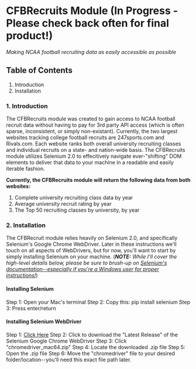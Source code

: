 # CFBRecruits Module (In Progress - Please check back often for final product!)

*Making NCAA football recruiting data as easily accessible as possible*

## Table of Contents

1. Introduction
2. Installation

### 1. Introduction

The CFBRecruits module was created to gain access to NCAA football recruit data without having to pay for 3rd party API access (which is often sparse, inconsistent, or simply non-existant). Currently, the two largest websites tracking college football recruits are 247sports.com and Rivals.com. Each website ranks both overall university recruiting classes and individual recruits on a state- and nation-wide basis. The CFBRecruits module utilizes Selenium 2.0 to effecitively navigate ever-"shifting" DOM elements to deliver that data to your machine in a readable and easily iterable fashion.

**Currently, the CFBRecruits module will return the following data from both websites:**

1) Complete university recruiting class data by year
2) Average university recruit rating by year
3) The Top 50 recruiting classes by university, by year

### 2. Installation

The CFBRecruit module relies heavily on Selenium 2.0, and specifically Selenium's Google Chrome WebDriver. Later in these instructions we'll touch on all aspects of WebDrivers, but for now, you'll want to start by simply installing Selenium on your machine. (***NOTE:*** *While I'll cover the high-level details below, please be sure to brush-up on [Selenium's documentation--especially if you're a Windows user for proper instructions!](https://selenium-python.readthedocs.io/installation.html)*)

#### Installing Selenium

Step 1: Open your Mac's terminal
Step 2: Copy this: pip install selenium
Step 3: Press enter/return

#### Installing Selenium WebDriver

Step 1: [Click Here](https://sites.google.com/a/chromium.org/chromedriver/downloads)
Step 2: Click to download the "Latest Release" of the Selenium Google Chrome WebDriver
Step 3: Click "chromedriver_mac64.zip"
Step 4: Locate the downloaded .zip file
Step 5: Open the .zip file
Step 6: Move the "chromedriver" file to your desired folder/location--you'll need this exact file path later.

